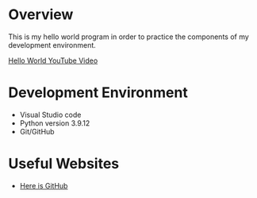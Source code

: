 # Overview

This is my hello world program in order to practice the components of my development environment.

[Hello World YouTube Video](https://youtu.be/Y4l9r2Z0ewM)

# Development Environment


* Visual Studio code
* Python version 3.9.12
* Git/GitHub

# Useful Websites

* [Here is GitHub](https://github.com/)
